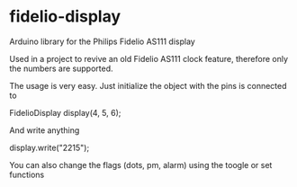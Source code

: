 # fidelio-display
Arduino library for the Philips Fidelio AS111 display

Used in a project to revive an old Fidelio AS111 clock feature, therefore only the numbers are supported.

The usage is very easy.
Just initialize the object with the pins is connected to 

FidelioDisplay display(4, 5, 6);

And write anything

display.write("2215");

You can also change the flags (dots, pm, alarm) using the toogle or set functions

